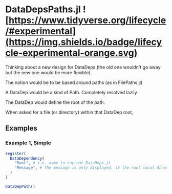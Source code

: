 # DataDepsPaths.jl ![https://www.tidyverse.org/lifecycle/#experimental](https://img.shields.io/badge/lifecycle-experimental-orange.svg)


Thinking about a new design for DataDeps (the old one wouldn't go away but the new one would be more flexible). 

The notion would be to be based around paths (as in FilePaths.jl)

A DataDep would be a kind of Path.
Completely resolved lazily

The DataDep would define the root of the path.

When asked for a file (or directory) within that DataDep root,

## Examples

### Example 1, Simple

```julia
register(
  DataDependency(
    "Root", # i.e. name in current DataDeps.jl
    "Message", # The message is only displayed, if the root local directory is empty,
  )
)

DataDepPath()

```
